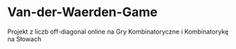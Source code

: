 # Van-der-Waerden-Game
Projekt z liczb off-diagonal online na Gry Kombinatoryczne i Kombinatorykę na Słowach
